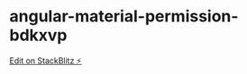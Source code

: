 # angular-material-permission-bdkxvp

[Edit on StackBlitz ⚡️](https://stackblitz.com/edit/angular-material-permission-bdkxvp)
